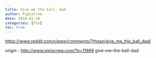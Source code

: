 ```yaml
---
title: Give me the ball, dad
author: PipisCrew
date: 2018-01-19
categories: [fun]
toc: true
---
```


https://www.reddit.com/r/aww/comments/7rhnaz/give_me_the_ball_dad/

origin - http://www.pipiscrew.com/?p=11969 give-me-the-ball-dad